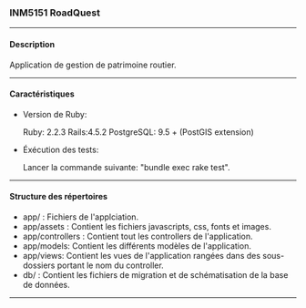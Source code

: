 ### INM5151 RoadQuest

------------------------------------------------------------------------
#### Description

  Application de gestion de patrimoine routier.

------------------------------------------------------------------------
#### Caractéristiques

* Version de Ruby:

    Ruby: 2.2.3
    Rails:4.5.2
    PostgreSQL: 9.5 + (PostGIS extension)

* Éxécution des tests:

    Lancer la commande suivante: "bundle exec rake test".
    
------------------------------------------------------------------------

#### Structure des répertoires

   * app/ : Fichiers de l'applciation.
   * app/assets : Contient les fichiers javascripts, css, fonts et images.
   * app/controllers : Contient tout les controllers de l'application.
   * app/models: Contient les différents modèles de l'application.
   * app/views: Contient les vues de l'application rangées dans des sous-dossiers portant le nom du controller.
   * db/ : Contient les fichiers de migration et de schématisation de la base de données.
    
    
------------------------------------------------------------------------